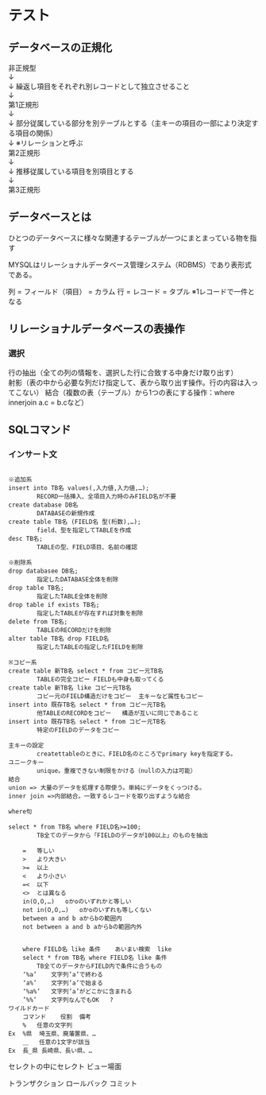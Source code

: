 # テスト

## データベースの正規化

非正規型  
  ↓  
  ↓   繰返し項目をそれぞれ別レコードとして独立させること  
  ↓   
第1正規形  
  ↓   
  ↓ 部分従属している部分を別テーブルとする（主キーの項目の一部により決定する項目の関係）  
  ↓ ※リレーションと呼ぶ  
第2正規形  
  ↓   
  ↓ 推移従属している項目を別項目とする  
  ↓   
第3正規形

## データベースとは

ひとつのデータベースに様々な関連するテーブルが一つにまとまっている物を指す  

MYSQLはリレーショナルデータベース管理システム（RDBMS）であり表形式である。

列 = フィールド（項目） = カラム
行 = レコード = タプル
※1レコードで一件となる

## リレーショナルデータベースの表操作

### 選択
行の抽出（全ての列の情報を、選択した行に合致する中身だけ取り出す）  
射影（表の中から必要な列だけ指定して、表から取り出す操作。行の内容は入ってこない）
結合（複数の表（テーブル）から1つの表にする操作：where innerjoin a.c = b.cなど）

## SQLコマンド

### インサート文
```

※追加系
insert into TB名 values(,入力値,入力値,…);    
        RECORD一括挿入、全項目入力時のみFIELD名が不要
create database DB名
        DATABASEの新規作成
create table TB名 (FIELD名 型(桁数),…);	
        field、型を指定してTABLEを作成
desc TB名;
    	TABLEの型、FIELD項目、名前の確認

※削除系
drop databasee DB名;
    	指定したDATABASE全体を削除	 
drop table TB名;
        指定したTABLE全体を削除	 
drop table if exists TB名; 
        指定したTABLEが存在すれば対象を削除	 
delete from TB名;   
    	TABLEのRECORDだけを削除	 
alter table TB名 drop FIELD名  
     	指定したTABLEの指定したFIELDを削除

※コピー系
create table 新TB名 select * from コピー元TB名
        TABLEの完全コピー	FIELDも中身も取ってくる
create table 新TB名 like コピー元TB名
    	コピー元のFIELD構造だけをコピー	主キーなど属性もコピー
insert into 既存TB名 select * from コピー元TB名
    	他TABLEのRECORDをコピー	構造が互いに同じであること
insert into 既存TB名 select * from コピー元TB名
    	特定のFIELDのデータをコピー	 
```

```
主キーの設定
        createttableのときに、FIELD名のところでprimary keyを指定する。
ユニークキー
        unique。重複できない制限をかける（nullの入力は可能）
結合
union => 大量のデータを処理する際使う。単純にデータをくっつける。
inner join =>内部結合。一致するレコードを取り出すような結合

```

```
where句

select * from TB名 where FIELD名>=100;
    	TB全てのデータから「FIELDのデータが100以上」のものを抽出

	=	等しい	 
 	>	より大きい	 
 	>=	以上	 
 	<	より小さい	 
 	=<	以下	 
 	<>	とは異なる	 
 	in(O,O,…)	oかoのいずれかと等しい	 
 	not in(O,O,…)	oかoのいずれも等しくない	 
 	between a and b	aからbの範囲内	 
 	not between a and b	aからbの範囲内外


 	where FIELD名 like 条件	あいまい検索	like
 	select * from TB名 where FIELD名 like 条件	
        TB全てのデータからFIELD内で条件に合うもの	 
 	‘%a’	文字列’a’で終わる	 
 	‘a%’	文字列’a’で始まる	 
 	‘%a%’	文字列’a’がどこかに含まれる	 
 	’%%’	文字列なんでもOK	?
ワイルドカード
 	コマンド	役割	備考
 	%	任意の文字列	 
Ex	%県	埼玉県、廃藩置県、…	 
 	＿	任意の1文字が該当	 
Ex	長_県	長崎県、長い県、…	
```

セレクトの中にセレクト
ビュー場面

トランザクション
ロールバック
コミット